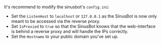 It's recommend to modify the sinusbot's `config.ini`:

- Set the `ListenHost` to `localhost` or `127.0.0.1` as the SinusBot is now only meant to be accessed via the reverse proxy.
- Set `IsProxied` to `true` so that the SinusBot knows that the web-interface is behind a reverse proxy and will handle the IPs correctly.
- Set the `Hostname` to your public domain you've set up.